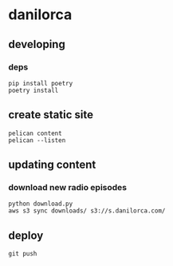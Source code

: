 # danilorca

## developing
### deps

```
pip install poetry
poetry install
```
## create static site

```
pelican content
pelican --listen
```

## updating content

### download new radio episodes

```
python download.py
aws s3 sync downloads/ s3://s.danilorca.com/
```



## deploy
```
git push
```
